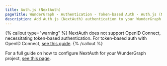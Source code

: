 ```yaml
---
title: Auth.js (NextAuth)
pageTitle: WunderGraph - Authentication - Token-based Auth - Auth.js (NextAuth)
description: Add Auth.js (NextAuth) authentication to your WunderGraph application.
---
```


{% callout type="warning" %}
NextAuth does not support OpenID Connect, necessitating token-based authentication.
For token-based auth with OpenID Connect, [see this guide](/docs/wundergraph-config-ts-reference/configure-token-based-authentication).
{% /callout %}

For a full guide on how to configure NextAuth for your WunderGraph project, [see this page](/docs/guides/token-based-authentication-with-next-auth).
